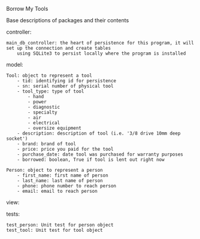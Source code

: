Borrow My Tools

Base descriptions of packages and their contents

controller:

    main_db_controller: the heart of persistence for this program, it will set up the connection and create tables
        using SQLite3 to persist locally where the program is installed

model:

    Tool: object to represent a tool
        - tid: identifying id for persistence
        - sn: serial number of physical tool
        - tool_type: type of tool
            - hand
            - power
            - diagnostic
            - specialty
            - air
            - electrical
            - oversize equipment
        - description: description of tool (i.e. '3/8 drive 10mm deep socket')
        - brand: brand of tool
        - price: price you paid for the tool
        - purchase_date: date tool was purchased for warranty purposes
        - borrowed: boolean, True if tool is lent out right now

    Person: object to represent a person
        - first_name: first name of person
        - last_name: last name of person
        - phone: phone number to reach person
        - email: email to reach person

view:

tests:

    test_person: Unit test for person object
    test_tool: Unit test for tool object
